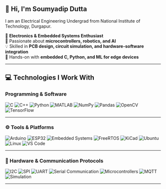 ## 👋 Hi, I'm Soumyadip Dutta
I am an Electrical Engineering Undergrad from National Institute of Technology, Durgapur.

🚀 **Electronics & Embedded Systems Enthusiast**  
📍 Passionate about **microcontrollers, robotics, and AI**  
💡 Skilled in **PCB design, circuit simulation, and hardware-software integration**  
🔬 Hands-on with **embedded C, Python, and ML for edge devices**  




___
## 💻 Technologies I Work With  

### **Programming & Software**  
![C](https://img.shields.io/badge/-C-A8B9CC?style=plastic&logo=c&logoColor=black)
![C++](https://img.shields.io/badge/-C++-00599C?style=plastic&logo=cplusplus&logoColor=white)
![Python](https://img.shields.io/badge/-Python-3670A0?style=plastic&logo=python&logoColor=ffdd54)
![MATLAB](https://img.shields.io/badge/-MATLAB-0076A8?style=plastic&logo=matlab&logoColor=white)
![NumPy](https://img.shields.io/badge/-NumPy-013243?style=plastic&logo=numpy&logoColor=white)
![Pandas](https://img.shields.io/badge/-Pandas-150458?style=plastic&logo=pandas&logoColor=white)
![OpenCV](https://img.shields.io/badge/-OpenCV-5C3EE8?style=plastic&logo=opencv&logoColor=white)
![TensorFlow](https://img.shields.io/badge/-TensorFlow-FF6F00?style=plastic&logo=tensorflow&logoColor=white)

---

### **⚙️ Tools & Platforms**  
![Arduino](https://img.shields.io/badge/-Arduino-00979D?style=plastic&logo=arduino&logoColor=white)
![ESP32](https://img.shields.io/badge/-ESP32-gray?style=plastic)
![Embedded Systems](https://img.shields.io/badge/-Embedded_Systems-007ACC?style=plastic&logo=embedded&logoColor=white)
![FreeRTOS](https://img.shields.io/badge/-FreeRTOS-003B57?style=plastic&logo=freertos&logoColor=white)
![KiCad](https://img.shields.io/badge/-KiCad-314CB0?style=plastic&logo=kicad&logoColor=white)
![Ubuntu](https://img.shields.io/badge/Ubuntu-E95420?style=plastic&logo=ubuntu&logoColor=white)
![Linux](https://img.shields.io/badge/-Linux-FCC624?style=plastic&logo=linux&logoColor=black)
![VS Code](https://img.shields.io/badge/Visual%20Studio%20Code-0078d7.svg?style=plastic&logo=visual-studio-code&logoColor=white)

---

### **🔌 Hardware & Communication Protocols**  
![I2C](https://img.shields.io/badge/-I2C-4CAF50?style=plastic&logo=i2c&logoColor=white)
![SPI](https://img.shields.io/badge/-SPI-FF5722?style=plastic&logo=spi&logoColor=white)
![UART](https://img.shields.io/badge/-UART-FFC107?style=plastic&logo=uart&logoColor=black)
![Serial Communication](https://img.shields.io/badge/-Serial_Communication-FF9900?style=plastic&logo=serial&logoColor=white)
![Microcontrollers](https://img.shields.io/badge/-Microcontrollers-009688?style=plastic&logo=electronics&logoColor=white)
![MQTT](https://img.shields.io/badge/-MQTT-660066?style=plastic&logo=mqtt&logoColor=white)
![Simulation](https://img.shields.io/badge/-Simulation-1E90FF?style=plastic&logo=simulation&logoColor=white)

---

